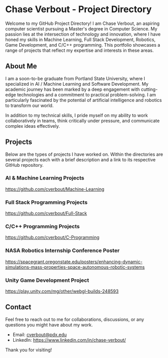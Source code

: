 # Chase Verbout - Project Directory

Welcome to my GitHub Project Directory! I am Chase Verbout, an aspiring computer scientist pursuing a Master's degree in Computer Science. My passion lies at the intersection of technology and innovation, where I have honed my skills in Machine Learning, Full Stack Development, Robotics, Game Development, and C/C++ programming. This portfolio showcases a range of projects that reflect my expertise and interests in these areas.

## About Me

I am a soon-to-be graduate from Portland State University, where I specialized in AI / Machine Learning and Software Development. My academic journey has been marked by a deep engagement with cutting-edge technologies and a commitment to practical problem-solving. I am particularly fascinated by the potential of artificial intelligence and robotics to transform our world. 

In addition to my technical skills, I pride myself on my ability to work collaboratively in teams, think critically under pressure, and communicate complex ideas effectively. 

## Projects

Below are the types of projects I have worked on. Within the directories are several projects each with a brief description and a link to its respective GitHub repository.

### AI & Machine Learning Projects 
https://github.com/cverbout/Machine-Learning

### Full Stack Programming Projects
https://github.com/cverbout/Full-Stack

### C/C++ Programming Projects 
https://github.com/cverbout/C-Programming

### NASA Robotics Internship Conference Poster
https://spacegrant.oregonstate.edu/posters/enhancing-dynamic-simulations-mass-properties-space-autonomous-robotic-systems

### Unity Game Development Project
https://play.unity.com/mg/other/webgl-builds-248593


## Contact

Feel free to reach out to me for collaborations, discussions, or any questions you might have about my work.

- Email: cverbout@pdx.edu
- LinkedIn: https://www.linkedin.com/in/chase-verbout/

Thank you for visiting!
